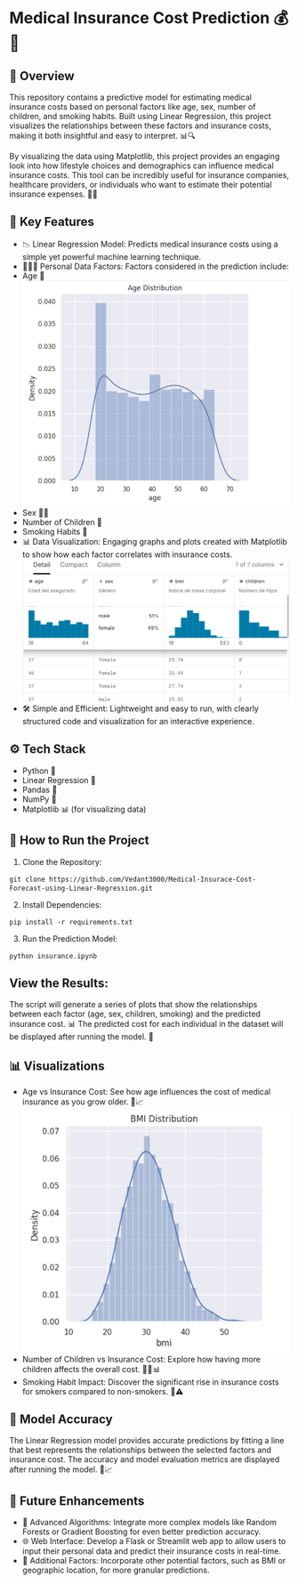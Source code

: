 #  Medical Insurance Cost Prediction 💰🏥
## 📄 Overview
This repository contains a predictive model for estimating medical insurance costs based on personal factors like age, sex, number of children, and smoking habits. Built using Linear Regression, this project visualizes the relationships between these factors and insurance costs, making it both insightful and easy to interpret. 📊🔍

By visualizing the data using Matplotlib, this project provides an engaging look into how lifestyle choices and demographics can influence medical insurance costs. This tool can be incredibly useful for insurance companies, healthcare providers, or individuals who want to estimate their potential insurance expenses. 🏦💡

## 🔑 Key Features
- 📉 Linear Regression Model: Predicts medical insurance costs using a simple yet powerful machine learning technique.
- 👨‍👩‍👧 Personal Data Factors: Factors considered in the prediction include:
- Age 📅
  ![Age distribution](age.png)
- Sex 🧑👩
- Number of Children 👶
- Smoking Habits 🚬
- 📊 Data Visualization: Engaging graphs and plots created with Matplotlib to show how each factor correlates with insurance costs.
  ![Dataset](data.png)
- 🛠️ Simple and Efficient: Lightweight and easy to run, with clearly structured code and visualization for an interactive experience.
## ⚙️ Tech Stack
- Python 🐍
- Linear Regression 🧩
- Pandas 🐼
- NumPy 🔢
- Matplotlib 📊 (for visualizing data)
## 🚀 How to Run the Project
1. Clone the Repository:
```
git clone https://github.com/Vedant3000/Medical-Insurace-Cost-Forecast-using-Linear-Regression.git
```
2. Install Dependencies:
```
pip install -r requirements.txt
```
3. Run the Prediction Model:
```
python insurance.ipynb
```
## View the Results:

The script will generate a series of plots that show the relationships between each factor (age, sex, children, smoking) and the predicted insurance cost. 📊
The predicted cost for each individual in the dataset will be displayed after running the model. 💼

## 📊 Visualizations
- Age vs Insurance Cost: See how age influences the cost of medical insurance as you grow older. 👵📈
  ![BMI Distribution](bmi.png)
- Number of Children vs Insurance Cost: Explore how having more children affects the overall cost. 👶👶📊
- Smoking Habit Impact: Discover the significant rise in insurance costs for smokers compared to non-smokers. 🚬⚠️

## 🎯 Model Accuracy
The Linear Regression model provides accurate predictions by fitting a line that best represents the relationships between the selected factors and insurance cost. The accuracy and model evaluation metrics are displayed after running the model. 🎯📈

## 🌟 Future Enhancements
- 🤖 Advanced Algorithms: Integrate more complex models like Random Forests or Gradient Boosting for even better prediction accuracy.
- 🌐 Web Interface: Develop a Flask or Streamlit web app to allow users to input their personal data and predict their insurance costs in real-time.
- 🧬 Additional Factors: Incorporate other potential factors, such as BMI or geographic location, for more granular predictions.
